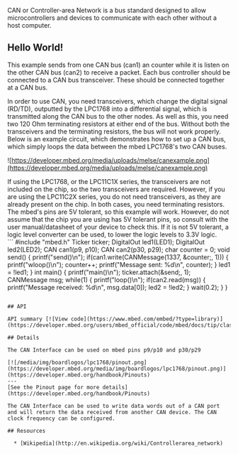 CAN or Controller-area Network is a bus standard designed to allow microcontrollers and devices to communicate with each other without a host computer.

## Hello World!

This example sends from one CAN bus (can1) an counter while it is listen on the other CAN bus (can2) to receive a packet. Each bus controller should be connected to a CAN bus transceiver. These should be connected together at a CAN bus.

In order to use CAN, you need transceivers, which change the digital signal (RD/TD), outputted by the LPC1768 into a differential signal, which is transmitted along the CAN bus to the other nodes. As well as this, you need two 120 Ohm terminating resistors at either end of the bus. Without both the transceivers and the terminating resistors, the bus will not work properly. Below is an example circuit, which demonstrates how to set up a CAN bus, which simply loops the data between the mbed LPC1768's two CAN buses.

![https://developer.mbed.org/media/uploads/melse/canexample.png](https://developer.mbed.org/media/uploads/melse/canexample.png) <div class="alert-box info"> If using the LPC1768, or the LPC11C1X series, the transceivers are not included on the chip, so the two transceivers are required. However, if you are using the LPC11C2X series, you do not need transceivers, as they are already present on the chip. In both cases, you need terminating resistors. </div> <div class="alert-box warning"> The mbed's pins are 5V tolerant, so this example will work. However, do not assume that the chip you are using has 5V tolerant pins, so consult with the user manual/datasheet of your device to check this. If it is not 5V tolerant, a logic level converter can be used, to lower the logic levels to 3.3V logic. </div> ``` #include "mbed.h" Ticker ticker; DigitalOut led1(LED1); DigitalOut led2(LED2); CAN can1(p9, p10); CAN can2(p30, p29); char counter = 0; void send() { printf("send()\n"); if(can1.write(CANMessage(1337, &counter;, 1))) { printf("wloop()\n"); counter++; printf("Message sent: %d\n", counter); } led1 = !led1; } int main() { printf("main()\n"); ticker.attach(&send;, 1); CANMessage msg; while(1) { printf("loop()\n"); if(can2.read(msg)) { printf("Message received: %d\n", msg.data[0]); led2 = !led2; } wait(0.2); } } 

```

## API

API summary [![View code](https://www.mbed.com/embed/?type=library)](https://developer.mbed.org/users/mbed_official/code/mbed/docs/tip/classmbed_1_1CAN.html)

## Details

The CAN Interface can be used on mbed pins p9/p10 and p30/p29

[![/media/img/boardlogos/lpc1768/pinout.png](https://developer.mbed.org/media/img/boardlogos/lpc1768/pinout.png)](https://developer.mbed.org/handbook/Pinouts)  
---  
[See the Pinout page for more details](https://developer.mbed.org/handbook/Pinouts)  
  
The CAN Interface can be used to write data words out of a CAN port and will return the data received from another CAN device. The CAN clock frequency can be configured.

## Resources

  * [Wikipedia](http://en.wikipedia.org/wiki/Controllerarea_network)
